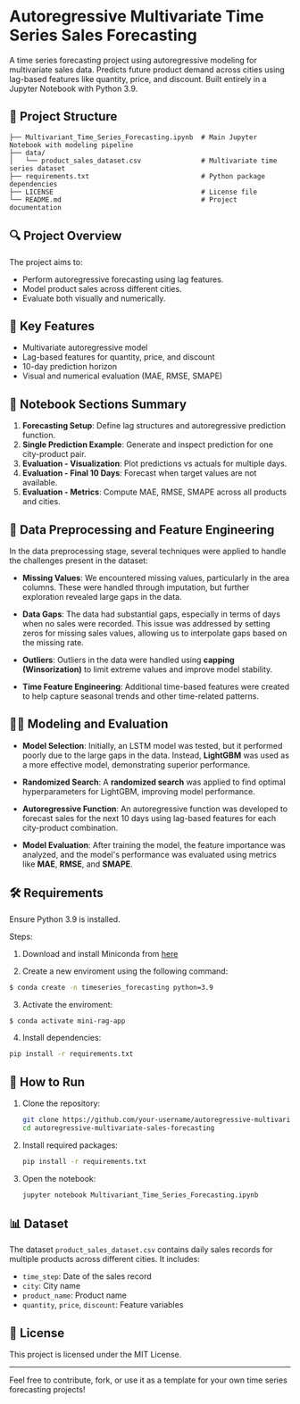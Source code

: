 # Autoregressive Multivariate Time Series Sales Forecasting

A time series forecasting project using autoregressive modeling for multivariate sales data. Predicts future product demand across cities using lag-based features like quantity, price, and discount. Built entirely in a Jupyter Notebook with Python 3.9.

## 📁 Project Structure

```
├── Multivariant_Time_Series_Forecasting.ipynb  # Main Jupyter Notebook with modeling pipeline
├── data/
│   └── product_sales_dataset.csv               # Multivariate time series dataset
├── requirements.txt                            # Python package dependencies
├── LICENSE                                     # License file
└── README.md                                   # Project documentation
```


## 🔍 Project Overview

The project aims to:

* Perform autoregressive forecasting using lag features.
* Model product sales across different cities.
* Evaluate both visually and numerically.

## 📌 Key Features

* Multivariate autoregressive model
* Lag-based features for quantity, price, and discount
* 10-day prediction horizon
* Visual and numerical evaluation (MAE, RMSE, SMAPE)

## 🧪 Notebook Sections Summary

1. **Forecasting Setup**: Define lag structures and autoregressive prediction function.
2. **Single Prediction Example**: Generate and inspect prediction for one city-product pair.
3. **Evaluation - Visualization**: Plot predictions vs actuals for multiple days.
4. **Evaluation - Final 10 Days**: Forecast when target values are not available.
5. **Evaluation - Metrics**: Compute MAE, RMSE, SMAPE across all products and cities.

## 🧹 Data Preprocessing and Feature Engineering

In the data preprocessing stage, several techniques were applied to handle the challenges present in the dataset:

- **Missing Values**: We encountered missing values, particularly in the area columns. These were handled through imputation, but further exploration revealed large gaps in the data.
  
- **Data Gaps**: The data had substantial gaps, especially in terms of days when no sales were recorded. This issue was addressed by setting zeros for missing sales values, allowing us to interpolate gaps based on the missing rate.

- **Outliers**: Outliers in the data were handled using **capping (Winsorization)** to limit extreme values and improve model stability.

- **Time Feature Engineering**: Additional time-based features were created to help capture seasonal trends and other time-related patterns.

## 🧑‍🔬 Modeling and Evaluation

- **Model Selection**: Initially, an LSTM model was tested, but it performed poorly due to the large gaps in the data. Instead, **LightGBM** was used as a more effective model, demonstrating superior performance.

- **Randomized Search**: A **randomized search** was applied to find optimal hyperparameters for LightGBM, improving model performance.

- **Autoregressive Function**: An autoregressive function was developed to forecast sales for the next 10 days using lag-based features for each city-product combination.

- **Model Evaluation**: After training the model, the feature importance was analyzed, and the model's performance was evaluated using metrics like **MAE**, **RMSE**, and **SMAPE**.

## 🛠️ Requirements

Ensure Python 3.9 is installed.

Steps:  

1) Download and install Miniconda from [here](https://www.anaconda.com/docs/main#quick-command-line-install)

2) Create a new enviroment using the following command:
```bash
$ conda create -n timeseries_forecasting python=3.9
```

3) Activate the enviroment:
```bash
$ conda activate mini-rag-app
```

4) Install dependencies:
```bash
pip install -r requirements.txt
```

## 🚀 How to Run

1. Clone the repository:

   ```bash
   git clone https://github.com/your-username/autoregressive-multivariate-sales-forecasting.git
   cd autoregressive-multivariate-sales-forecasting
   ```
2. Install required packages:

   ```bash
   pip install -r requirements.txt
   ```
3. Open the notebook:

   ```bash
   jupyter notebook Multivariant_Time_Series_Forecasting.ipynb
   ```

## 📊 Dataset

The dataset `product_sales_dataset.csv` contains daily sales records for multiple products across different cities. It includes:

* `time_step`: Date of the sales record
* `city`: City name
* `product_name`: Product name
* `quantity`, `price`, `discount`: Feature variables

## 📜 License

This project is licensed under the MIT License.

---

Feel free to contribute, fork, or use it as a template for your own time series forecasting projects!
